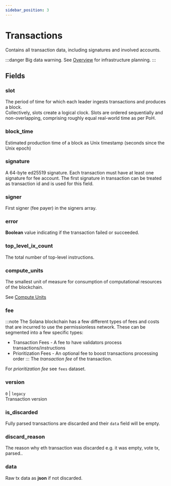 ```yaml
---
sidebar_position: 3
---
```


# Transactions

Contains all transaction data, including signatures and involved accounts.

:::danger
Big data warning. See [Overview](./) for infrastructure planning.
:::

## Fields

### slot
The period of time for which each leader ingests transactions and produces a block.<br/>
Collectively, slots create a logical clock. Slots are ordered sequentially and non-overlapping, comprising roughly equal real-world time as per PoH.
### block_time
Estimated production time of a block as Unix timestamp (seconds since the Unix epoch)
### signature
A 64-byte ed25519 signature. 
Each transaction must have at least one signature for fee account. The first signature in transaction can be treated as transaction id and is used for this field.
### signer
First signer (fee payer) in the signers array.
### error 
**Boolean** value indicating if the transaction failed or succeeded.
### top_level_ix_count
The total number of top-level instructions.
### compute_units
The smallest unit of measure for consumption of computational resources of the blockchain.

See [Compute Units](https://solana.com/docs/terminology#compute-units)
### fee
:::note
The Solana blockchain has a few different types of fees and costs that are incurred to use the permissionless network. These can be segmented into a few specific types:

- Transaction Fees - A fee to have validators process transactions/instructions
- Prioritization Fees - An optional fee to boost transactions processing order
:::
The *transaction fee* of the transaction.

For *prioritization fee* see `fees` dataset.
### version
`0` | `legacy`<br/>
Transaction version
### is_discarded
Fully parsed transactions are discarded and their `data` field will be empty.
### discard_reason
The reason why eth transaction was discarded e.g. it was empty, vote tx, parsed..
### data
Raw tx data as **json** if not discarded.